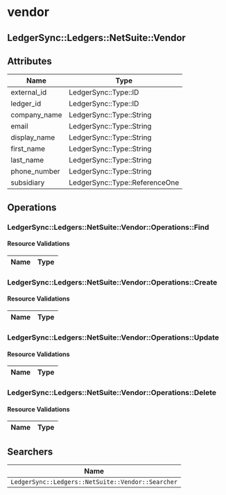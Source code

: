 # vendor

## LedgerSync::Ledgers::NetSuite::Vendor

## Attributes

| Name         | Type                           |
|--------------|--------------------------------|
| external_id  | LedgerSync::Type::ID           |
| ledger_id    | LedgerSync::Type::ID           |
| company_name | LedgerSync::Type::String       |
| email        | LedgerSync::Type::String       |
| display_name | LedgerSync::Type::String       |
| first_name   | LedgerSync::Type::String       |
| last_name    | LedgerSync::Type::String       |
| phone_number | LedgerSync::Type::String       |
| subsidiary   | LedgerSync::Type::ReferenceOne |

## Operations

### LedgerSync::Ledgers::NetSuite::Vendor::Operations::Find

#### Resource Validations

| Name | Type |
|------|------|

### LedgerSync::Ledgers::NetSuite::Vendor::Operations::Create

#### Resource Validations

| Name | Type |
|------|------|

### LedgerSync::Ledgers::NetSuite::Vendor::Operations::Update

#### Resource Validations

| Name | Type |
|------|------|

### LedgerSync::Ledgers::NetSuite::Vendor::Operations::Delete

#### Resource Validations

| Name | Type |
|------|------|

## Searchers

| Name                                              |
|---------------------------------------------------|
| `LedgerSync::Ledgers::NetSuite::Vendor::Searcher` |
